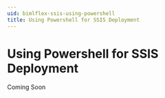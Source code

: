 ```yaml
---
uid: bimlflex-ssis-using-powershell
title: Using Powershell for SSIS Deployment
---
```

# Using Powershell for SSIS Deployment

Coming Soon